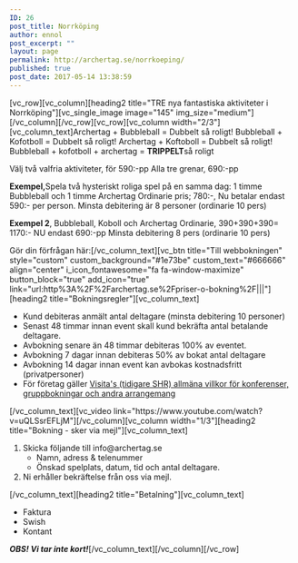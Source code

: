 ```yaml
---
ID: 26
post_title: Norrköping
author: ennol
post_excerpt: ""
layout: page
permalink: http://archertag.se/norrkoeping/
published: true
post_date: 2017-05-14 13:38:59
---
```

[vc_row][vc_column][heading2 title="TRE nya fantastiska aktiviteter i Norrköping"][vc_single_image image="145" img_size="medium"][/vc_column][/vc_row][vc_row][vc_column width="2/3"][vc_column_text]Archertag + Bubbleball = Dubbelt så roligt!
Bubbleball + Kofotboll = Dubbelt så roligt!
Archertag + Koftoboll = Dubbelt så roligt!
Bubbleball + kofotboll + archertag = <strong>TRIPPELT</strong>så roligt

Välj två valfria aktiviteter, för 590:-pp
Alla tre grenar, 690:-pp

<strong>Exempel,</strong>Spela två hysteriskt roliga spel på en samma dag:
1 timme Bubbleball och 1 timme Archertag
Ordinarie pris; 780:-, Nu betalar endast 590:- per person.
Minsta debitering är 8 personer (ordinarie 10 pers)

<strong>Exempel 2</strong>,
Bubbleball, Koboll och Archertag
Ordinarie, 390+390+390= 1170:-
NU endast 690:-pp
Minsta debitering 8 pers (ordinarie 10 pers)

Gör din förfrågan här:[/vc_column_text][vc_btn title="Till webbokningen" style="custom" custom_background="#1e73be" custom_text="#666666" align="center" i_icon_fontawesome="fa fa-window-maximize" button_block="true" add_icon="true" link="url:http%3A%2F%2Farchertag.se%2Fpriser-o-bokning%2F|||"][heading2 title="Bokningsregler"][vc_column_text]
<ul>
 	<li>Kund debiteras anmält antal deltagare (minsta debitering 10 personer)</li>
 	<li>Senast 48 timmar innan event skall kund bekräfta antal betalande deltagare.</li>
 	<li>Avbokning senare än 48 timmar debiteras 100% av eventet.</li>
 	<li>Avbokning 7 dagar innan debiteras 50% av bokat antal deltagare</li>
 	<li>Avbokning 14 dagar innan event kan avbokas kostnadsfritt (privatpersoner)</li>
 	<li>För företag gäller <a href="http://www.visita.se/globalassets/mitt-foretag/bokningsregler/allmanna-villkor141101_konferenser_gruppbokningar.pdf" target="_blank" rel="noopener">Visita's (tidigare SHR) allmäna villkor för konferenser, gruppbokningar och andra arrangemang</a></li>
</ul>
[/vc_column_text][vc_video link="https://www.youtube.com/watch?v=uQLSsrEFLjM"][/vc_column][vc_column width="1/3"][heading2 title="Bokning - sker via mejl"][vc_column_text]
<ol>
 	<li>Skicka följande till info@archertag.se
<ul>
 	<li>Namn, adress &amp; telenummer</li>
 	<li>Önskad spelplats, datum, tid och antal deltagare.</li>
</ul>
</li>
 	<li>Ni erhåller bekräftelse från oss via mejl.</li>
</ol>
[/vc_column_text][heading2 title="Betalning"][vc_column_text]
<ul>
 	<li>Faktura</li>
 	<li>Swish</li>
 	<li>Kontant​</li>
</ul>
<strong><em>OBS! Vi tar inte kort!</em></strong>[/vc_column_text][/vc_column][/vc_row]